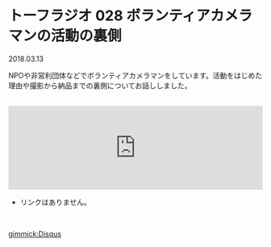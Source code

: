 # トーフラジオ 028 ボランティアカメラマンの活動の裏側

2018.03.13

NPOや非営利団体などでボランティアカメラマンをしています。活動をはじめた理由や撮影から納品までの裏側についてお話ししました。

<br />

<iframe width="100%" height="166" scrolling="no" frameborder="no" allow="autoplay" src="https://w.soundcloud.com/player/?url=https%3A//api.soundcloud.com/tracks/412962903&color=%23ff5500&auto_play=false&hide_related=false&show_comments=true&show_user=true&show_reposts=false&show_teaser=true"></iframe>

<br />

* リンクはありません。

<br />

[gimmick:Disqus](tofulab)
